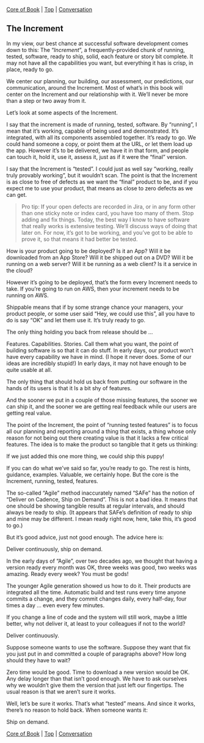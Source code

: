 [Core of Book](03.html) | [Top](index.html) | [Conversation](05.html)

## The Increment ##

In my view, our best chance at successful software development comes down to this: The “*Increment*”, a frequently-provided chunk of running, tested, software, ready to ship, solid, each feature or story bit complete. It may not have all the capabilities you want, but everything it has is crisp, in place, ready to go.

We center our planning, our building, our assessment, our predictions, our communication, around the Increment. Most of what’s in this book will center on the Increment and our relationship with it. We’ll never be more than a step or two away from it.

Let’s look at some aspects of the Increment.  

I say that the increment is made of running, tested, software. By “running”, I mean that it’s working, capable of being used and demonstrated. It’s integrated, with all its components assembled together. It’s ready to go. We could hand someone a copy, or point them at the URL, or let them load up the app. However it’s to be delivered, we have it in that form, and people can touch it, hold it, use it, assess it, just as if it were the “final” version.  

I say that the Increment is “tested”. I could just as well say “working, really truly provably working”, but it wouldn’t scan. The point is that the Increment is as close to free of defects as we want the “final” product to be, and if you expect me to use your product, that means as close to zero defects as we can get. 

>Pro tip: If your open defects are recorded in Jira, or in any form other than one sticky note or index card, you have too many of them. Stop adding and fix things.
Today, the best way I know to have software that really works is extensive testing. We’ll discuss ways of doing that later on. For now, it’s got to be working, and you’ve got to be able to prove it, so that means it had better be tested.
  

How is your product going to be deployed? Is it an App? Will it be downloaded from an App Store? Will it be shipped out on a DVD? Will it be running on a web server? Will it be running as a web client? Is it a service in the cloud?

However it’s going to be deployed, that’s the form every Increment needs to take. If you’re going to run on AWS, then your increment needs to be running on AWS. 

Shippable means that if by some strange chance your managers, your product people, or some user said “Hey, we could use this”, all you have to do is say “OK” and let them use it. It’s truly ready to go.

The only thing holding you back from release should be …  

Features. Capabilities. Stories. Call them what you want, the point of building software is so that it can do stuff. In early days, our product won’t have every capability we have in mind. (I hope it never does. Some of our ideas are incredibly stupid!) In early days, it may not have enough to be quite usable at all.

The only thing that should hold us back from putting our software in the hands of its users is that it Is a bit shy of features.

And the sooner we put in a couple of those missing features, the sooner we can ship it, and the sooner we are getting real feedback while our users are getting real value.  

The point of the Increment, the point of “running tested features” is to focus all our planning and reporting around a thing that exists, a thing whose only reason for not being out there creating value is that it lacks a few critical features. The idea is to make the product so tangible that it gets us thinking:

If we just added this one more thing, we could ship this puppy!

If you can do what we’ve said so far, you’re ready to go. The rest is hints, guidance, examples. Valuable, we certainly hope. But the core is the Increment, running, tested, features.  

The so-called “Agile” method inaccurately named “SAFe” has the notion of “Deliver on Cadence, Ship on Demand”. This is not a bad idea. It means that one should be showing tangible results at regular intervals, and should always be ready to ship. (It appears that SAFe’s definition of ready to ship and mine may be different. I mean ready right now, here, take this, it’s good to go.)

But it’s good advice, just not good enough. The advice here is:

Deliver continuously, ship on demand.  

In the early days of “Agile”, over two decades ago, we thought that having a version ready every month was OK, three weeks was good, two weeks was amazing. Ready every week? You must be gods!

The younger Agile generation showed us how to do it. Their products are integrated all the time. Automatic build and test runs every time anyone commits a change, and they commit changes daily, every half-day, four times a day … even every few minutes.

If you change a line of code and the system will still work, maybe a little better, why not deliver it, at least to your colleagues if not to the world? 

Deliver continuously.  

Suppose someone wants to use the software. Suppose they want that fix you just put in and committed a couple of paragraphs above? How long should they have to wait?

Zero time would be good. Time to download a new version would be OK. Any delay longer than that isn’t good enough. We have to ask ourselves why we wouldn’t give them the version that just left our fingertips. The usual reason is that we aren’t sure it works.

Well, let’s be sure it works. That’s what “tested” means. And since it works, there’s no reason to hold back. When someone wants it:

Ship on demand.



[Core of Book](03.html) | [Top](index.html) | [Conversation](05.html)


<!--ignore-->


